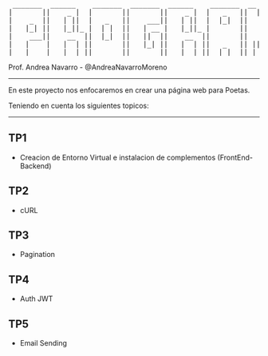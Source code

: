 
<pre>
 _______  ______    _______  _______  ______    _______  __   __  _______  _______  ___   _______  __    _         ___  
|       ||    _ |  |       ||       ||    _ |  |   _   ||  |_|  ||   _   ||       ||   | |       ||  |  | |       |   | 
|    _  ||   | ||  |   _   ||    ___||   | ||  |  |_|  ||       ||  |_|  ||       ||   | |   _   ||   |_| | ____  |   | 
|   |_| ||   |_||_ |  | |  ||   | __ |   |_||_ |       ||       ||       ||       ||   | |  | |  ||       ||____| |   | 
|    ___||    __  ||  |_|  ||   ||  ||    __  ||       ||       ||       ||      _||   | |  |_|  ||  _    |       |   | 
|   |    |   |  | ||       ||   |_| ||   |  | ||   _   || ||_|| ||   _   ||     |_ |   | |       || | |   |       |   | 
|___|    |___|  |_||_______||_______||___|  |_||__| |__||_|   |_||__| |__||_______||___| |_______||_|  |__|       |___| 
</pre>

Prof. Andrea Navarro - @AndreaNavarroMoreno

-----------------------------------------------------------------------------------------------------------------------------------------

En este proyecto nos enfocaremos en crear una página web para Poetas.

Teniendo en cuenta los siguientes topicos: 

-----------------------------------------------------------------------------------------------------------------------------------------

  ##

## TP1
  - Creacion de Entorno Virtual e instalacion de complementos (FrontEnd-Backend)

## TP2
  - cURL

## TP3
  - Pagination

## TP4
  - Auth JWT
 
## TP5
  - Email Sending

